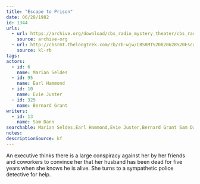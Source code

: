 ```yaml
---
title: "Escape to Prison"
date: 06/28/1982
id: 1344
urls: 
  - url: https://archive.org/download/cbs_radio_mystery_theater/cbs_radio_mystery_theater-1301-1350.zip/cbs_radio_mystery_theater-1301-1350%2Fcbsrmt_1344_escape_to_prison.mp3
    source: archive-org
  - url: http://cbsrmt.thelongtrek.com/rb/rb-wjw/CBSRMT%20820628%20Escape%20to%20Prison_wjw%20intro%20missing.mp3
    source: kl-rb
tags: 
actors:  
  - id: 6
    name: Marian Seldes  
  - id: 95
    name: Earl Hammond  
  - id: 10
    name: Evie Juster  
  - id: 325
    name: Bernard Grant
writers:  
  - id: 13
    name: Sam Dann
searchable: Marian Seldes,Earl Hammond,Evie Juster,Bernard Grant Sam Dann
notes: 
descriptionSource: kf
---
```

An executive thinks there is a large conspiracy against her by her friends and coworkers to convince her that her husband has been dead for five years when she knows he is alive. She turns to a sympathetic police detective for help.